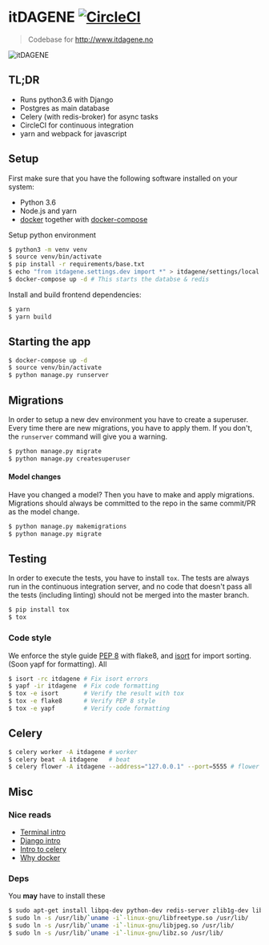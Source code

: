 # itDAGENE [![CircleCI](https://circleci.com/gh/itdagene-ntnu/itdagene.svg?style=svg&circle-token=abcfbea6689e5baef8a1fbb7fa6eb822efdd5bfb)](https://circleci.com/gh/itdagene-ntnu/itdagene)

> Codebase for http://www.itdagene.no

![itDAGENE](itdagene/assets/img/logoQuiz.png)


## TL;DR
- Runs python3.6 with Django
- Postgres as main database
- Celery (with redis-broker) for async tasks
- CircleCI for continuous integration
- yarn and webpack for javascript

## Setup

First make sure that you have the following software installed on your system:

- Python 3.6
- Node.js and yarn
- [docker] together with [docker-compose]

Setup python environment
```bash
$ python3 -m venv venv
$ source venv/bin/activate
$ pip install -r requirements/base.txt
$ echo "from itdagene.settings.dev import *" > itdagene/settings/local.py 
$ docker-compose up -d # This starts the databse & redis
```

Install and build frontend dependencies:

```bash
$ yarn
$ yarn build
```

## Starting the app

```bash
$ docker-compose up -d
$ source venv/bin/activate
$ python manage.py runserver
```

## Migrations

In order to setup a new dev environment you have to create a superuser. Every time there are new migrations, you have to apply them. If you don't, the `runserver` command will give you a warning.

```bash
$ python manage.py migrate
$ python manage.py createsuperuser
```

#### Model changes

Have you changed a model? Then you have to make and apply migrations. Migrations should always be committed to the repo in the same commit/PR as the model change.

```bash
$ python manage.py makemigrations
$ python manage.py migrate
```

## Testing
In order to execute the tests, you have to install `tox`. The tests are always run in the continuous integration server, and no code that doesn't pass all the tests (including linting) should not be merged into the master branch.

```bash
$ pip install tox
$ tox
```

### Code style
We enforce the style guide [PEP 8] with flake8, and [isort] for import sorting. (Soon yapf for formatting). All 

```bash
$ isort -rc itdagene # Fix isort errors
$ yapf -ir itdagene  # Fix code formatting
$ tox -e isort       # Verify the result with tox
$ tox -e flake8      # Verify PEP 8 style
$ tox -e yapf        # Verify code formatting
```

## Celery

```bash
$ celery worker -A itdagene # worker
$ celery beat -A itdagene   # beat
$ celery flower -A itdagene --address="127.0.0.1" --port=5555 # flower
```

## Misc

### Nice reads

- [Terminal intro](https://www.digitalocean.com/community/tutorials/an-introduction-to-the-linux-terminal)
- [Django intro](https://www.djangoproject.com/start/)
- [Intro to celery](http://docs.celeryproject.org/en/latest/getting-started/introduction.html)
- [Why docker](https://www.docker.com/what-container)

### Deps

You **may** have to install these
```bash
$ sudo apt-get install libpq-dev python-dev redis-server zlib1g-dev libjpeg-dev python-pip postgresql postgresql-contrib
$ sudo ln -s /usr/lib/`uname -i`-linux-gnu/libfreetype.so /usr/lib/
$ sudo ln -s /usr/lib/`uname -i`-linux-gnu/libjpeg.so /usr/lib/
$ sudo ln -s /usr/lib/`uname -i`-linux-gnu/libz.so /usr/lib/
```


[docker]: https://www.docker.com/community-edition
[docker-compose]: https://docs.docker.com/compose/overview/
[PEP 8]: https://www.python.org/dev/peps/pep-0008/
[isort]: https://github.com/timothycrosley/isort
